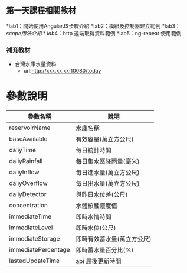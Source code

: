 ## 第一天課程相關教材

*lab1：開始使用AngularJS步驟介紹
*lab2：模組及控制器建立範例
*lab3：$scope 用法介紹
*lab4：$http 遠端取得資料範例
*lab5：ng-repeat 使用範例


### 補充教材
* 台灣水庫水量資料
  - url:http://xxx.xx.xx:10080/today

# 參數說明

| 參數名稱 | 說明  |
|---|---|
| reservoirName  |  水庫名稱  |
| baseAvailable  | 有效容量(萬立方公尺)  |
| daliyTime  |  每日統計時間 |
| daliyRainfall  |  每日集水區降雨量(毫米) |
| daliyInflow  |  每日進水量(萬立方公尺) |
| daliyOverflow  |  每日出水量(萬立方公尺)|
| daliyDetector  |  與昨日水位差(公尺)|
| concentration  |  水體核種濃度值|
| immediateTime  |  即時水情時間|
| immediateLevel  |  即時水位(公尺)|
| immediateStorage  |  即時有效蓄水量(萬立方公尺)|
| immediatePercentage  |  即時蓄水量百分比(%)|
| lastedUpdateTime  |  api 最後更新時間 | 
